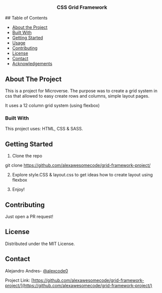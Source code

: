 <h3 align="center">CSS Grid Framework</h3>
<!-- TABLE OF CONTENTS -->
## Table of Contents

* [About the Project](#about-the-project)
* [Built With](#built-with)
* [Getting Started](#getting-started)
* [Usage](#usage)
* [Contributing](#contributing)
* [License](#license)
* [Contact](#contact)
* [Acknowledgements](#acknowledgements)



<!-- ABOUT THE PROJECT -->
## About The Project


This is a project for Microverse. The purpose was to create a grid system in css that allowed to easy create rows and columns, simple layout pages.

It uses a 12 column grid system (using flexbox)



### Built With

This project uses: HTML, CSS & SASS.


## Getting Started


1. Clone the repo

git clone https://github.com/alexawesomecode/grid-framework-project/

2. Explore style.CSS & layout.css to get ideas how to create layout using flexbox

3. Enjoy!


## Contributing

Just open a PR request!
<!-- LICENSE -->
## License

Distributed under the MIT License.
## Contact

Alejandro Andres- [@alexcode0](https://twitter.com/alexcode0) 

Project Link: [https://github.com/alexawesomecode/grid-framework-project/](https://github.com/alexawesomecode/grid-framework-project/)




